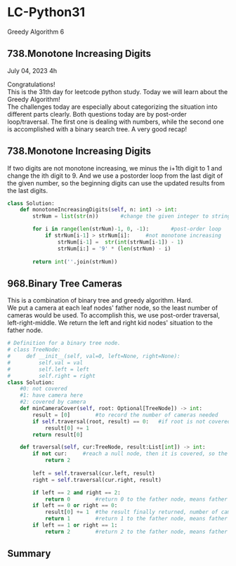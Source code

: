 # LC-Python31
Greedy Algorithm 6


## 738.Monotone Increasing Digits
July 04, 2023  4h

Congratulations!\
This is the 31th day for leetcode python study. Today we will learn about the Greedy Algorithm!\
The challenges today are especially about categorizing the situation into different parts clearly. Both questions today are by post-order loop/traversal. The first one is dealing with numbers, while the second one is accomplished with a binary search tree. A very good recap!


##  738.Monotone Increasing Digits
If two digits are not monotone increasing, we minus the i+1th digit to 1 and change the ith digit to 9. And we use a postorder loop from the last digit of the given number, so the beginning digits can use the updated results from the last digits.
```python 
class Solution:
    def monotoneIncreasingDigits(self, n: int) -> int:
        strNum = list(str(n))       #change the given integer to string for process

        for i in range(len(strNum)-1, 0, -1):       #post-order loop
            if strNum[i-1] > strNum[i]:     #not monotone increasing
                strNum[i-1] =  str(int(strNum[i-1]) - 1)
                strNum[i:] = '9' * (len(strNum) - i)
        
        return int(''.join(strNum))
```


## 968.Binary Tree Cameras
This is a combination of binary tree and greedy algorithm. Hard.\
We put a camera at each leaf nodes' father node, so the least number of cameras would be used. To accomplish this, we use post-order traversal, left-right-middle. We return the left and right kid nodes' situation to the father node.
```python
# Definition for a binary tree node.
# class TreeNode:
#     def __init__(self, val=0, left=None, right=None):
#         self.val = val
#         self.left = left
#         self.right = right
class Solution:
    #0: not covered
    #1: have camera here
    #2: covered by camera
    def minCameraCover(self, root: Optional[TreeNode]) -> int:
        result = [0]        #to record the number of cameras needed
        if self.traversal(root, result) == 0:   #if root is not covered
            result[0] += 1
        return result[0]

    def traversal(self, cur:TreeNode, result:List[int]) -> int:
        if not cur:     #reach a null node, then it is covered, so the father of leaf node can have camera, like situation 1.
            return 2
        
        left = self.traversal(cur.left, result)
        right = self.traversal(cur.right, result)

        if left == 2 and right == 2:
            return 0        #return 0 to the father node, means father node should be 0 not covered by camera
        if left == 0 or right == 0:
            result[0] += 1  #the result finally returned, number of camera needed increase by 1
            return 1        #return 1 to the father node, means father node should be 1 and have a camera here
        if left == 1 or right == 1:
            return 2        #return 2 to the father node, means father node should be covered by camera, but not need to place a camera here
```


## Summary




